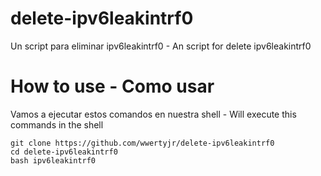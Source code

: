 # delete-ipv6leakintrf0
Un script para eliminar ipv6leakintrf0 - An script for delete ipv6leakintrf0

# How to use - Como usar

Vamos a ejecutar estos comandos en nuestra shell - Will execute this commands in the shell

```
git clone https://github.com/wwertyjr/delete-ipv6leakintrf0
cd delete-ipv6leakintrf0
bash ipv6leakintrf0
```
